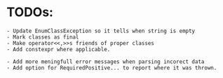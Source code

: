 # TODOs:
	- Update EnumClassException so it tells when string is empty
	- Mark classes as final
	- Make operator<<,>>s friends of proper classes
 	- Add constexpr where applicable.

	- Add more meningfull error messages when parsing incorect data
	- Add option for RequiredPositive... to report where it was thrown.